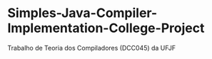 # Simples-Java-Compiler-Implementation-College-Project
Trabalho de Teoria dos Compiladores (DCC045) da UFJF

